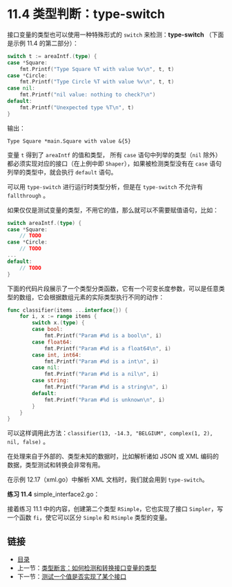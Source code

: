 # 11.4 类型判断：type-switch

接口变量的类型也可以使用一种特殊形式的 `switch` 来检测：**type-switch** （下面是示例 11.4 的第二部分）：

```go
switch t := areaIntf.(type) {
case *Square:
    fmt.Printf("Type Square %T with value %v\n", t, t)
case *Circle:
    fmt.Printf("Type Circle %T with value %v\n", t, t)
case nil:
    fmt.Printf("nil value: nothing to check?\n")
default:
    fmt.Printf("Unexpected type %T\n", t)
}
```

输出：

    Type Square *main.Square with value &{5}

变量 `t` 得到了 `areaIntf` 的值和类型， 所有 `case` 语句中列举的类型（`nil` 除外）都必须实现对应的接口（在上例中即 `Shaper`），如果被检测类型没有在 `case` 语句列举的类型中，就会执行 `default` 语句。

可以用 `type-switch` 进行运行时类型分析，但是在 `type-switch` 不允许有 `fallthrough` 。

如果仅仅是测试变量的类型，不用它的值，那么就可以不需要赋值语句，比如：

```go
switch areaIntf.(type) {
case *Square:
    // TODO
case *Circle:
    // TODO
...
default:
    // TODO
}
```

下面的代码片段展示了一个类型分类函数，它有一个可变长度参数，可以是任意类型的数组，它会根据数组元素的实际类型执行不同的动作：

```go
func classifier(items ...interface{}) {
    for i, x := range items {
        switch x.(type) {
        case bool:
            fmt.Printf("Param #%d is a bool\n", i)
        case float64:
            fmt.Printf("Param #%d is a float64\n", i)
        case int, int64:
            fmt.Printf("Param #%d is a int\n", i)
        case nil:
            fmt.Printf("Param #%d is a nil\n", i)
        case string:
            fmt.Printf("Param #%d is a string\n", i)
        default:
            fmt.Printf("Param #%d is unknown\n", i)
        }
    }
}
```

可以这样调用此方法：`classifier(13, -14.3, "BELGIUM", complex(1, 2), nil, false)` 。

在处理来自于外部的、类型未知的数据时，比如解析诸如 JSON 或 XML 编码的数据，类型测试和转换会非常有用。

在示例 12.17（xml.go）中解析 XML 文档时，我们就会用到 `type-switch`。

**练习 11.4** simple_interface2.go：

接着练习 11.1 中的内容，创建第二个类型 `RSimple`，它也实现了接口 `Simpler`，写一个函数 `fi`，使它可以区分 `Simple` 和 `RSimple` 类型的变量。

## 链接

- [目录](directory.md)
- 上一节：[类型断言：如何检测和转换接口变量的类型](11.3.md)
- 下一节：[测试一个值是否实现了某个接口](11.5.md)
